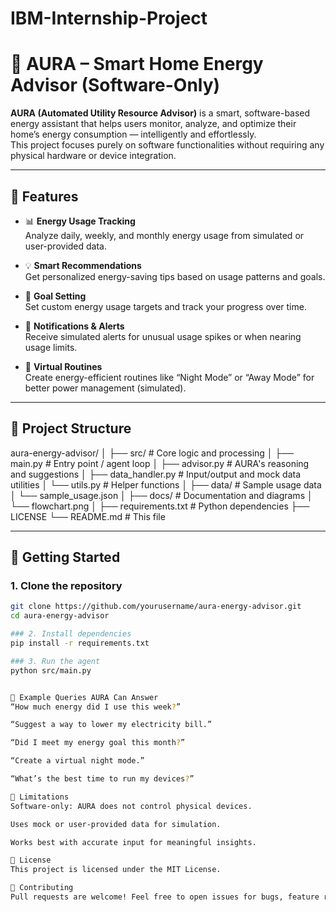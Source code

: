 # IBM-Internship-Project
# 🌟 AURA – Smart Home Energy Advisor (Software-Only)

**AURA (Automated Utility Resource Advisor)** is a smart, software-based energy assistant that helps users monitor, analyze, and optimize their home’s energy consumption — intelligently and effortlessly.  
This project focuses purely on software functionalities without requiring any physical hardware or device integration.

---

## 🔧 Features

- 📊 **Energy Usage Tracking**  
  Analyze daily, weekly, and monthly energy usage from simulated or user-provided data.

- 💡 **Smart Recommendations**  
  Get personalized energy-saving tips based on usage patterns and goals.

- 🎯 **Goal Setting**  
  Set custom energy usage targets and track your progress over time.

- 🔔 **Notifications & Alerts**  
  Receive simulated alerts for unusual usage spikes or when nearing usage limits.

- 🧠 **Virtual Routines**  
  Create energy-efficient routines like “Night Mode” or “Away Mode” for better power management (simulated).

---

## 📁 Project Structure

aura-energy-advisor/
│
├── src/ # Core logic and processing
│ ├── main.py # Entry point / agent loop
│ ├── advisor.py # AURA's reasoning and suggestions
│ ├── data_handler.py # Input/output and mock data utilities
│ └── utils.py # Helper functions
│
├── data/ # Sample usage data
│ └── sample_usage.json
│
├── docs/ # Documentation and diagrams
│ └── flowchart.png
│
├── requirements.txt # Python dependencies
├── LICENSE
└── README.md # This file


---

## 🚀 Getting Started

### 1. Clone the repository

```bash
git clone https://github.com/yourusername/aura-energy-advisor.git
cd aura-energy-advisor

### 2. Install dependencies
pip install -r requirements.txt

### 3. Run the agent
python src/main.py


💬 Example Queries AURA Can Answer
“How much energy did I use this week?”

“Suggest a way to lower my electricity bill.”

“Did I meet my energy goal this month?”

“Create a virtual night mode.”

“What’s the best time to run my devices?”

🔐 Limitations
Software-only: AURA does not control physical devices.

Uses mock or user-provided data for simulation.

Works best with accurate input for meaningful insights.

📄 License
This project is licensed under the MIT License.

🤝 Contributing
Pull requests are welcome! Feel free to open issues for bugs, feature requests, or enhancements.


